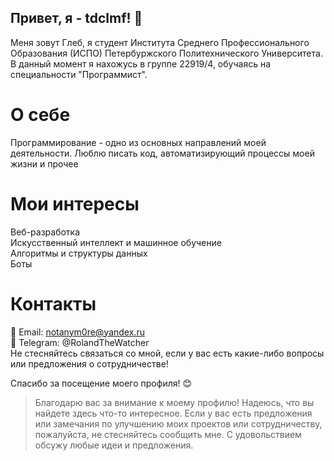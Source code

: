 ## Привет, я - tdclmf! 👋
Меня зовут Глеб, я студент Института Среднего Профессионального Образования (ИСПО) Петербуржского Политехнического Университета. В данный момент я нахожусь в группе 22919/4, обучаясь на специальности "Программист".

# О себе
Программирование - одно из основных направлений моей деятельности. Люблю писать код, автоматизирующий процессы моей жизни и прочее

# Мои интересы
Веб-разработка <br />
Искусственный интеллект и машинное обучение <br />
Алгоритмы и структуры данных <br />
Боты <br />

# Контакты
📧 Email: notanym0re@yandex.ru <br />
🔗 Telegram: @RolandTheWatcher <br />
Не стесняйтесь связаться со мной, если у вас есть какие-либо вопросы или предложения о сотрудничестве! <br />

Спасибо за посещение моего профиля! 😊
> Благодарю вас за внимание к моему профилю! Надеюсь, что вы найдете здесь что-то интересное. Если у вас есть предложения или замечания по улучшению моих проектов или сотрудничеству, пожалуйста, не стесняйтесь сообщить мне. С удовольствием обсужу любые идеи и предложения.
